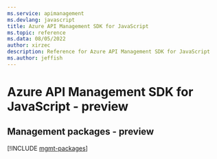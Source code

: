 ```yaml
---
ms.service: apimanagement
ms.devlang: javascript
title: Azure API Management SDK for JavaScript
ms.topic: reference
ms.data: 08/05/2022
author: xirzec
description: Reference for Azure API Management SDK for JavaScript
ms.author: jeffish
---
```

# Azure API Management SDK for JavaScript - preview

## Management packages - preview
[!INCLUDE [mgmt-packages](api-management-mgmt-index.md)]